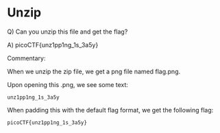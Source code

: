 # Unzip

Q) Can you unzip this file and get the flag?

A) picoCTF{unz1pp1ng_1s_3a5y}

Commentary:

When we unzip the zip file, we get a png file named flag.png.

Upon opening this .png, we see some text:

```
unz1pp1ng_1s_3a5y
```

When padding this with the default flag format, we get the following flag:

```
picoCTF{unz1pp1ng_1s_3a5y}
```